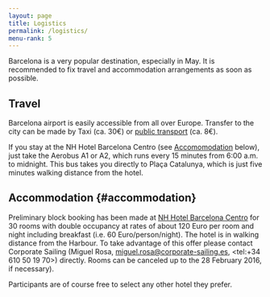 ```yaml
---
layout: page
title: Logistics
permalink: /logistics/
menu-rank: 5
---
```


Barcelona is a very popular destination, especially in May. It is recommended to
fix travel and accommodation arrangements as soon as possible.

## Travel

Barcelona airport is easily accessible from all over Europe. Transfer to the
city can be made by Taxi (ca. 30€) or [public
transport](http://www.tmb.cat/en/acces-aeroport) (ca. 8€).

If you stay at the NH Hotel Barcelona Centro (see
[Accomomodation](#accommodation) below), just take the Aerobus A1 or A2, which
runs every 15 minutes from 6:00 a.m. to midnight. This bus takes you directly to
Plaça Catalunya, which is just five minutes walking distance from the hotel.

## Accommodation {#accommodation}

Preliminary block booking has been made at [NH Hotel Barcelona
Centro](http://www.nh-hotels.com/hotel/nh-barcelona-centro) for 30 rooms with
double occupancy at rates of about 120 Euro per room and night including
breakfast (i.e. 60 Euro/person/night). The hotel is in walking distance from the
Harbour. To take advantage of this offer please contact Corporate Sailing
(Miguel Rosa, <miguel.rosa@corporate-sailing.es>, <tel:+34 610 50 19 70>)
directly. Rooms can be canceled up to the 28 February 2016, if necessary).

Participants are of course free to select any other hotel they prefer.